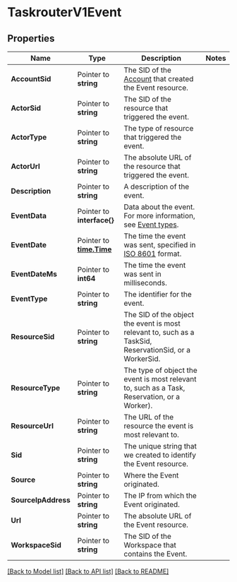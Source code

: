 # TaskrouterV1Event

## Properties

Name | Type | Description | Notes
------------ | ------------- | ------------- | -------------
**AccountSid** | Pointer to **string** | The SID of the [Account](https://www.twilio.com/docs/iam/api/account) that created the Event resource. |
**ActorSid** | Pointer to **string** | The SID of the resource that triggered the event. |
**ActorType** | Pointer to **string** | The type of resource that triggered the event. |
**ActorUrl** | Pointer to **string** | The absolute URL of the resource that triggered the event. |
**Description** | Pointer to **string** | A description of the event. |
**EventData** | Pointer to **interface{}** | Data about the event. For more information, see [Event types](https://www.twilio.com/docs/taskrouter/api/event#event-types). |
**EventDate** | Pointer to [**time.Time**](time.Time.md) | The time the event was sent, specified in [ISO 8601](https://en.wikipedia.org/wiki/ISO_8601) format. |
**EventDateMs** | Pointer to **int64** | The time the event was sent in milliseconds. |
**EventType** | Pointer to **string** | The identifier for the event. |
**ResourceSid** | Pointer to **string** | The SID of the object the event is most relevant to, such as a TaskSid, ReservationSid, or a  WorkerSid. |
**ResourceType** | Pointer to **string** | The type of object the event is most relevant to, such as a Task, Reservation, or a Worker). |
**ResourceUrl** | Pointer to **string** | The URL of the resource the event is most relevant to. |
**Sid** | Pointer to **string** | The unique string that we created to identify the Event resource. |
**Source** | Pointer to **string** | Where the Event originated. |
**SourceIpAddress** | Pointer to **string** | The IP from which the Event originated. |
**Url** | Pointer to **string** | The absolute URL of the Event resource. |
**WorkspaceSid** | Pointer to **string** | The SID of the Workspace that contains the Event. |

[[Back to Model list]](../README.md#documentation-for-models) [[Back to API list]](../README.md#documentation-for-api-endpoints) [[Back to README]](../README.md)


